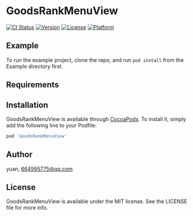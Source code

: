 # GoodsRankMenuView

[![CI Status](https://img.shields.io/travis/yuan/GoodsRankMenuView.svg?style=flat)](https://travis-ci.org/yuan/GoodsRankMenuView)
[![Version](https://img.shields.io/cocoapods/v/GoodsRankMenuView.svg?style=flat)](https://cocoapods.org/pods/GoodsRankMenuView)
[![License](https://img.shields.io/cocoapods/l/GoodsRankMenuView.svg?style=flat)](https://cocoapods.org/pods/GoodsRankMenuView)
[![Platform](https://img.shields.io/cocoapods/p/GoodsRankMenuView.svg?style=flat)](https://cocoapods.org/pods/GoodsRankMenuView)

## Example

To run the example project, clone the repo, and run `pod install` from the Example directory first.

## Requirements

## Installation

GoodsRankMenuView is available through [CocoaPods](https://cocoapods.org). To install
it, simply add the following line to your Podfile:

```ruby
pod 'GoodsRankMenuView'
```

## Author

yuan, 664995775@qq.com

## License

GoodsRankMenuView is available under the MIT license. See the LICENSE file for more info.
